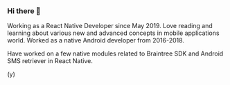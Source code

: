 ### Hi there 👋

Working as a React Native Developer since May 2019. Love reading and learning about various new and advanced concepts in mobile applications world. Worked as a native Android developer from 2016-2018. 

Have worked on a few native modules related to Braintree SDK and Android SMS retriever in React Native.

(y)
